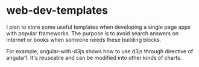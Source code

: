 # web-dev-templates

I plan to store some useful templates when developing a single page apps with popular frameworks.
The purpose is to avoid search answers on internet or books when someone needs these building blocks.

For example, angular-with-d3js shows how to use d3js through directive of angular1.
It's reuseable and can be modified into other kinds of charts.
